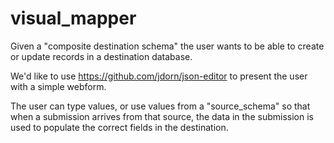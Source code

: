 # visual_mapper

Given a "composite destination schema" the user wants to be able to create or update records in a destination database.

We'd like to use https://github.com/jdorn/json-editor to present the user with a simple webform.

The user can type values, or use values from a "source_schema" so that when a submission arrives from that source, the data in the submission is used to populate the correct fields in the destination.